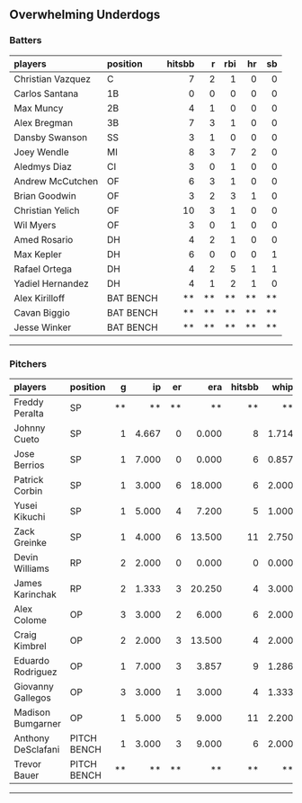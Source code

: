 ## Overwhelming Underdogs

### Batters

 
|players           |position  | hitsbb|  r| rbi| hr| sb| 
|:-----------------|:---------|------:|--:|---:|--:|--:| 
|Christian Vazquez |C         |      7|  2|   1|  0|  0| 
|Carlos Santana    |1B        |      0|  0|   0|  0|  0| 
|Max Muncy         |2B        |      4|  1|   0|  0|  0| 
|Alex Bregman      |3B        |      7|  3|   1|  0|  0| 
|Dansby Swanson    |SS        |      3|  1|   0|  0|  0| 
|Joey Wendle       |MI        |      8|  3|   7|  2|  0| 
|Aledmys Diaz      |CI        |      3|  0|   1|  0|  0| 
|Andrew McCutchen  |OF        |      6|  3|   1|  0|  0| 
|Brian Goodwin     |OF        |      3|  2|   3|  1|  0| 
|Christian Yelich  |OF        |     10|  3|   1|  0|  0| 
|Wil Myers         |OF        |      3|  0|   1|  0|  0| 
|Amed Rosario      |DH        |      4|  2|   1|  0|  0| 
|Max Kepler        |DH        |      6|  0|   0|  0|  1| 
|Rafael Ortega     |DH        |      4|  2|   5|  1|  1| 
|Yadiel Hernandez  |DH        |      4|  1|   2|  1|  0| 
|Alex Kirilloff    |BAT BENCH |     **| **|  **| **| **| 
|Cavan Biggio      |BAT BENCH |     **| **|  **| **| **| 
|Jesse Winker      |BAT BENCH |     **| **|  **| **| **| 


* * *

### Pitchers

 
|players            |position    |  g|    ip| er|    era| hitsbb|  whip| so|  w| sv| 
|:------------------|:-----------|--:|-----:|--:|------:|------:|-----:|--:|--:|--:| 
|Freddy Peralta     |SP          | **|    **| **|     **|     **|    **| **| **| **| 
|Johnny Cueto       |SP          |  1| 4.667|  0|  0.000|      8| 1.714|  2|  0|  0| 
|Jose Berrios       |SP          |  1| 7.000|  0|  0.000|      6| 0.857| 11|  1|  0| 
|Patrick Corbin     |SP          |  1| 3.000|  6| 18.000|      6| 2.000|  3|  0|  0| 
|Yusei Kikuchi      |SP          |  1| 5.000|  4|  7.200|      5| 1.000|  3|  0|  0| 
|Zack Greinke       |SP          |  1| 4.000|  6| 13.500|     11| 2.750|  1|  0|  0| 
|Devin Williams     |RP          |  2| 2.000|  0|  0.000|      0| 0.000|  4|  0|  0| 
|James Karinchak    |RP          |  2| 1.333|  3| 20.250|      4| 3.000|  2|  0|  0| 
|Alex Colome        |OP          |  3| 3.000|  2|  6.000|      6| 2.000|  3|  1|  2| 
|Craig Kimbrel      |OP          |  2| 2.000|  3| 13.500|      4| 2.000|  3|  0|  1| 
|Eduardo Rodriguez  |OP          |  1| 7.000|  3|  3.857|      9| 1.286|  2|  1|  0| 
|Giovanny Gallegos  |OP          |  3| 3.000|  1|  3.000|      4| 1.333|  2|  0|  0| 
|Madison Bumgarner  |OP          |  1| 5.000|  5|  9.000|     11| 2.200|  3|  0|  0| 
|Anthony DeSclafani |PITCH BENCH |  1| 3.000|  3|  9.000|      6| 2.000|  4|  0|  0| 
|Trevor Bauer       |PITCH BENCH | **|    **| **|     **|     **|    **| **| **| **| 


* * *


